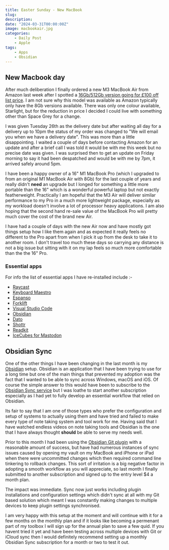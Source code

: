 ```yaml
---
title: Easter Sunday - New MacBook
slug: 
description: 
date: "2024-03-31T00:00:00Z"
image: macbookair.jpg
categories:
    - Daily Post
    - Apple
tags:
    - Apps
    - Obsidian
---
```

## New Macbook day

After much deliberation I finally ordered a new M3 MacBook Air from Amazon last week after I spotted a [16Gb/512Gb version going for £100 off list price](https://amzn.to/49qxNcA). I am not sure why this model was available as Amazon typically only have the 8Gb versions available. There was only one colour available, Starlight, but for the reduction in price I decided I could live with something other than Space Grey for a change.

I was given Tuesday 26th as the delivery date but after waiting all day for a delivery up to 10pm the status of my order was changed to "We will email you when we have a delivery date". This was more than a little disappointing. I waited a couple of days before contacting Amazon for an update and after a brief call I was told it would be with me this week but no precise date was given. I was surprised then to get an update on Friday morning to say it had been despatched and would be with me by 7pm, it arrived safely around 5pm.

I have been a happy owner of a 16" M1 MacBook Pro (which I upgraded to from an original M1 MacBook Air with 8Gb) for the last couple of years and really didn't **need** an upgrade but I longed for something a little more portable than the 16" which is a wonderful powerful laptop but not exactly featherweight. Practically I am hopeful that the M3 Air will deliver similar performance to my Pro in a much more lightweight package, especially as my workload doesn't involve a lot of processor heavy applications. I am also hoping that the second hand re-sale value of the MacBook Pro will pretty much cover the cost of the brand new Air.

I have had a couple of days with the new Air now and have mostly got things setup how I like them again and as expected it really feels no different to the Pro apart from when I pick it up from the desk to take it to another room. I don't travel too much these days so carrying any distance is not a big issue but sitting with it on my lap feels so much more comfortable than the the 16" Pro.

### Essential apps

For info the list of essential apps I have re-installed include :-

- [Raycast](https://www.raycast.com/) 
- [Keyboard Maestro](https://www.keyboardmaestro.com/main/)
- [Espanso](https://espanso.org/)
- [Forklift](https://binarynights.com/)
- [Visual Studio Code](https://code.visualstudio.com/Download)
- [Obsidian](https://obsidian.md)
- [Dato](https://sindresorhus.com/dato)
- [Shottr](https://shottr.cc/)
- [Readkit](https://readkit.app/)
- [IceCubes for Mastodon](https://github.com/Dimillian/IceCubesApp)

## Obsidian Sync

One of the other things I have been changing in the last month is my [Obsidian](https://obsidian.md) setup. Obsidian is an application that I have been trying to use for a long time but one of the main things that prevented my adoption was the fact that I wanted to be able to sync across Windows, macOS and iOS. Of course the simple answer to this would have been to subscribe to the [Obsidian Sync service](https://obsidian.md/sync) but I was loathe to start another subscription especially as I had yet to fully develop an essential workflow that relied on Obsidian.

Its fair to say that I am one of those types who prefer the configuration and setup of systems to actually using them and have tried and failed to make every type of note taking system and tool work for me. Having said that I have watched endless videos on note taking tools and Obsidian is the one that I have always thought **should** be able to serve my needs well.

Prior to this month I had been using the [Obsidian Git plugin](https://github.com/denolehov/obsidian-git) with a reasonable amount of success, but have had numerous instances of sync issues caused by opening my vault on my MacBook and iPhone or iPad when there were uncommitted changes which then required command line tinkering to rollback changes. This sort of irritation is a big negative factor in adopting a smooth workflow as you will appreciate, so last month I finally submitted to another subscription and signed up to the entry level $4 a month plan.

The impact was immediate. Sync now just works including plugin installations and configuration settings which didn't sync at all with my Git based solution which meant I was constantly making changes to multiple devices to keep plugin settings synchronised.

I am very happy with this setup at the moment and will continue with it for a few months on the monthly plan and if it looks like becoming a permenant part of my toolbox I will sign up for the annual plan to save a few quid. If you havent tried it yet and have been testing across multiple devices with Git or iCloud sync then I would definitely recommend setting up a monthly Obsidian Sync
subscription for a month or two to test it out. 
